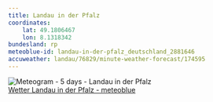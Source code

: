 ```yaml
---
title: Landau in der Pfalz
coordinates:
    lat: 49.1806467
    lon: 8.1318342
bundesland: rp
meteoblue-id: landau-in-der-pfalz_deutschland_2881646
accuweather: landau/76829/minute-weather-forecast/174595
---
```

<img src="//my.meteoblue.com/visimage/meteogram_web?look=KILOMETER_PER_HOUR%2CCELSIUS%2CMILLIMETER&apikey=5838a18e295d&temperature=C&windspeed=kmh&precipitationamount=mm&winddirection=3char&city=Landau+in+der+Pfalz&iso2=de&lat=49.198399&lon=8.116920&asl=144&tz=Europe%2FBerlin&lang=de&sig=1c43a9d00fc4eb6677eed5f4894443f5" srcset="//my.meteoblue.com/visimage/meteogram_web_hd?look=KILOMETER_PER_HOUR%2CCELSIUS%2CMILLIMETER&apikey=5838a18e295d&temperature=C&windspeed=kmh&precipitationamount=mm&winddirection=3char&city=Landau+in+der+Pfalz&iso2=de&lat=49.198399&lon=8.116920&asl=144&tz=Europe%2FBerlin&lang=de&sig=0b60c1de828eabe40de97b318fff42e5 1.4x" alt="Meteogram - 5 days - Landau in der Pfalz"><a href="https://www.meteoblue.com/de/wetter/woche/landau-in-der-pfalz_deutschland_2881646" target="_blank" style="display: block;">Wetter Landau in der Pfalz - meteoblue</a>